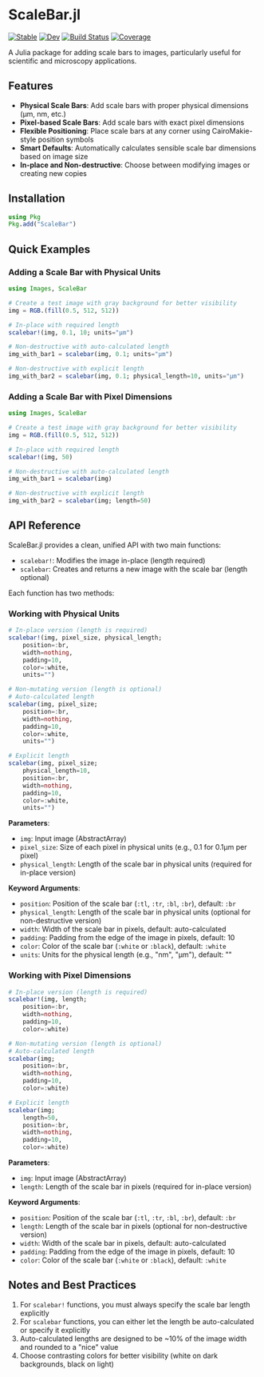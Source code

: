 # ScaleBar.jl

[![Stable](https://img.shields.io/badge/docs-stable-blue.svg)](https://LidkeLab.github.io/ScaleBar.jl/stable/)
[![Dev](https://img.shields.io/badge/docs-dev-blue.svg)](https://LidkeLab.github.io/ScaleBar.jl/dev/)
[![Build Status](https://github.com/LidkeLab/ScaleBar.jl/actions/workflows/CI.yml/badge.svg?branch=main)](https://github.com/LidkeLab/ScaleBar.jl/actions/workflows/CI.yml?query=branch%3Amain)
[![Coverage](https://codecov.io/gh/LidkeLab/ScaleBar.jl/branch/main/graph/badge.svg)](https://codecov.io/gh/LidkeLab/ScaleBar.jl)

A Julia package for adding scale bars to images, particularly useful for scientific and microscopy applications.

## Features

- **Physical Scale Bars**: Add scale bars with proper physical dimensions (μm, nm, etc.)
- **Pixel-based Scale Bars**: Add scale bars with exact pixel dimensions
- **Flexible Positioning**: Place scale bars at any corner using CairoMakie-style position symbols
- **Smart Defaults**: Automatically calculates sensible scale bar dimensions based on image size
- **In-place and Non-destructive**: Choose between modifying images or creating new copies

## Installation

```julia
using Pkg
Pkg.add("ScaleBar")
```

## Quick Examples

### Adding a Scale Bar with Physical Units

```julia
using Images, ScaleBar

# Create a test image with gray background for better visibility
img = RGB.(fill(0.5, 512, 512))

# In-place with required length
scalebar!(img, 0.1, 10; units="μm")

# Non-destructive with auto-calculated length
img_with_bar1 = scalebar(img, 0.1; units="μm")

# Non-destructive with explicit length
img_with_bar2 = scalebar(img, 0.1; physical_length=10, units="μm")
```

### Adding a Scale Bar with Pixel Dimensions

```julia
using Images, ScaleBar

# Create a test image with gray background for better visibility
img = RGB.(fill(0.5, 512, 512))

# In-place with required length
scalebar!(img, 50)

# Non-destructive with auto-calculated length
img_with_bar1 = scalebar(img)

# Non-destructive with explicit length
img_with_bar2 = scalebar(img; length=50)
```

## API Reference

ScaleBar.jl provides a clean, unified API with two main functions:

- `scalebar!`: Modifies the image in-place (length required)
- `scalebar`: Creates and returns a new image with the scale bar (length optional)

Each function has two methods:

### Working with Physical Units

```julia
# In-place version (length is required)
scalebar!(img, pixel_size, physical_length; 
    position=:br, 
    width=nothing, 
    padding=10, 
    color=:white, 
    units="")

# Non-mutating version (length is optional)
# Auto-calculated length
scalebar(img, pixel_size; 
    position=:br, 
    width=nothing, 
    padding=10, 
    color=:white, 
    units="")

# Explicit length
scalebar(img, pixel_size; 
    physical_length=10,
    position=:br, 
    width=nothing, 
    padding=10, 
    color=:white, 
    units="")
```

**Parameters**:
- `img`: Input image (AbstractArray)
- `pixel_size`: Size of each pixel in physical units (e.g., 0.1 for 0.1μm per pixel)
- `physical_length`: Length of the scale bar in physical units (required for in-place version)

**Keyword Arguments**:
- `position`: Position of the scale bar (`:tl`, `:tr`, `:bl`, `:br`), default: `:br`
- `physical_length`: Length of the scale bar in physical units (optional for non-destructive version)
- `width`: Width of the scale bar in pixels, default: auto-calculated
- `padding`: Padding from the edge of the image in pixels, default: 10
- `color`: Color of the scale bar (`:white` or `:black`), default: `:white`
- `units`: Units for the physical length (e.g., "nm", "μm"), default: ""

### Working with Pixel Dimensions

```julia
# In-place version (length is required)
scalebar!(img, length; 
    position=:br, 
    width=nothing, 
    padding=10, 
    color=:white)

# Non-mutating version (length is optional)
# Auto-calculated length
scalebar(img; 
    position=:br, 
    width=nothing, 
    padding=10, 
    color=:white)

# Explicit length
scalebar(img; 
    length=50,
    position=:br, 
    width=nothing, 
    padding=10, 
    color=:white)
```

**Parameters**:
- `img`: Input image (AbstractArray)
- `length`: Length of the scale bar in pixels (required for in-place version)

**Keyword Arguments**:
- `position`: Position of the scale bar (`:tl`, `:tr`, `:bl`, `:br`), default: `:br`
- `length`: Length of the scale bar in pixels (optional for non-destructive version)
- `width`: Width of the scale bar in pixels, default: auto-calculated
- `padding`: Padding from the edge of the image in pixels, default: 10
- `color`: Color of the scale bar (`:white` or `:black`), default: `:white`

## Notes and Best Practices

1. For `scalebar!` functions, you must always specify the scale bar length explicitly
2. For `scalebar` functions, you can either let the length be auto-calculated or specify it explicitly
3. Auto-calculated lengths are designed to be ~10% of the image width and rounded to a "nice" value
4. Choose contrasting colors for better visibility (white on dark backgrounds, black on light)

